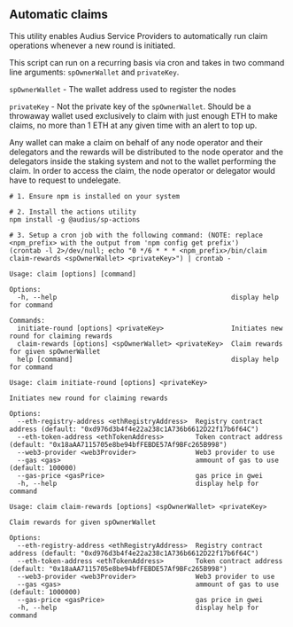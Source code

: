 ## Automatic claims

This utility enables Audius Service Providers to automatically run claim operations whenever a new round is initiated.

This script can run on a recurring basis via cron and takes in two command line arguments: `spOwnerWallet` and `privateKey`.

`spOwnerWallet` - The wallet address used to register the nodes

`privateKey` - Not the private key of the `spOwnerWallet`. Should be a throwaway wallet used exclusively to claim with just enough ETH to make claims, no more than 1 ETH at any given time with an alert to top up.

Any wallet can make a claim on behalf of any node operator and their delegators and the rewards will be distributed to the node operator and the delegators inside the staking system and not to the wallet performing the claim. In order to access the claim, the node operator or delegator would have to request to undelegate.

```
# 1. Ensure npm is installed on your system

# 2. Install the actions utility
npm install -g @audius/sp-actions

# 3. Setup a cron job with the following command: (NOTE: replace <npm_prefix> with the output from 'npm config get prefix')
(crontab -l 2>/dev/null; echo "0 */6 * * * <npm_prefix>/bin/claim claim-rewards <spOwnerWallet> <privateKey>") | crontab -
```

```
Usage: claim [options] [command]

Options:
  -h, --help                                            display help for command

Commands:
  initiate-round [options] <privateKey>                 Initiates new round for claiming rewards
  claim-rewards [options] <spOwnerWallet> <privateKey>  Claim rewards for given spOwnerWallet
  help [command]                                        display help for command
```

```
Usage: claim initiate-round [options] <privateKey>

Initiates new round for claiming rewards

Options:
  --eth-registry-address <ethRegistryAddress>  Registry contract address (default: "0xd976d3b4f4e22a238c1A736b6612D22f17b6f64C")
  --eth-token-address <ethTokenAddress>        Token contract address (default: "0x18aAA7115705e8be94bfFEBDE57Af9BFc265B998")
  --web3-provider <web3Provider>               Web3 provider to use
  --gas <gas>                                  ammount of gas to use (default: 100000)
  --gas-price <gasPrice>                       gas price in gwei
  -h, --help                                   display help for command
```

```
Usage: claim claim-rewards [options] <spOwnerWallet> <privateKey>

Claim rewards for given spOwnerWallet

Options:
  --eth-registry-address <ethRegistryAddress>  Registry contract address (default: "0xd976d3b4f4e22a238c1A736b6612D22f17b6f64C")
  --eth-token-address <ethTokenAddress>        Token contract address (default: "0x18aAA7115705e8be94bfFEBDE57Af9BFc265B998")
  --web3-provider <web3Provider>               Web3 provider to use
  --gas <gas>                                  ammount of gas to use (default: 1000000)
  --gas-price <gasPrice>                       gas price in gwei
  -h, --help                                   display help for command
```
